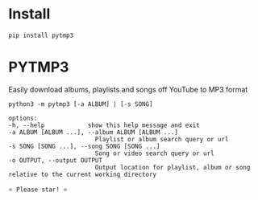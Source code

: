 # Install

    pip install pytmp3

# PYTMP3

Easily download albums, playlists and songs off YouTube to MP3 format

    python3 -m pytmp3 [-a ALBUM] | [-s SONG]

    options:
    -h, --help            show this help message and exit
    -a ALBUM [ALBUM ...], --album ALBUM [ALBUM ...]
                            Playlist or album search query or url
    -s SONG [SONG ...], --song SONG [SONG ...]
                            Song or video search query or url
    -o OUTPUT, --output OUTPUT
                            Output location for playlist, album or song relative to the current working directory

    ⭐ Please star! ⭐
